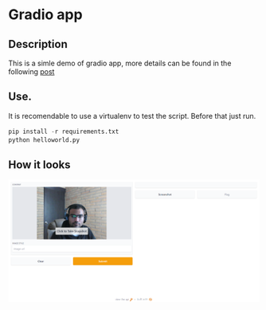 # Gradio app

## Description

This is a simle demo of gradio app, more details can be found in the following [post]()

## Use.

It is recomendable to use a virtualenv to test the script. Before that just run.

```python
pip install -r requirements.txt
python helloworld.py
```
## How it looks

![gradio](gradio_presentation.png)
